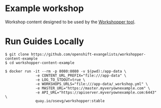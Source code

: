 # Example workshop

Workshop content designed to be used by the [Workshopper tool](https://github.com/osevg/workshopper).

# Run Guides Locally
```
$ git clone https://github.com/openshift-evangelists/workshopper-content-example
$ cd workshopper-content-example

$ docker run -it --rm -p 8080:8080 -v $(pwd):/app-data \
              -e CONTENT_URL_PREFIX="file:///app-data" \
              -e LOG_TO_STDOUT=true \
              -e WORKSHOPS_URLS="file:///app-data/_workshop.yml" \
              -e MASTER_URL="https://master.myveryownexample.com" \
              -e API_URL="https://apiserver.myveryownexample.com:6443" \
              quay.io/osevg/workshopper:stable
```
